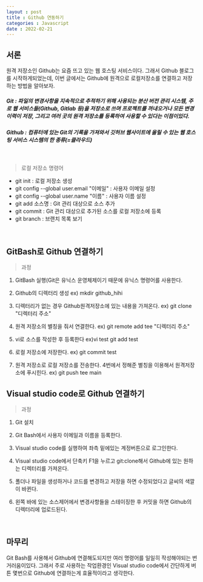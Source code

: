 ```yaml
---
layout : post
title : Github 연동하기
categories : Javascript
date : 2022-02-21
---
```

## 서론

원격 저장소인 Github는 요즘 뜨고 있는 웹 호스팅 서비스이다. 그래서 Github 블로그를 시작하게되었는데, 이번 글에서는 Github에 원격으로 로컬저장소를 연결하고 저장하는 방법을 알아보자. 


##### Git : 파일의 변경사항을 지속적으로 추적하기 위해 사용되는 분산 버전 관리 시스템, 주로 웹 서비스들(Github, Gitlab 등)을 저장소로 쓰며 프로젝트를 꺼내오거나 모든 변경 이력이 저장, 그리고 여러 곳의 원격 저장소를 등록하여 사용할 수 있다는 이점이있다.

##### Github : 컴퓨터에 있는 Git의 기록을 가져와서 깃허브 웹사이트에 올릴 수 있는 웹 호스팅 서비스 시스템의 한 종류(=클라우드)

<br>

> 로컬 저장소 명령어

* git init : 로컬 저장소 생성
* git config --global user.email "이메일" : 사용자 이메일 설정
* git config --global user.name "이름" : 사용자 이름 설정
* git add 소스명 : Git 관리 대상으로 소스 추가
* git commit : Git 관리 대상으로 추가된 소스를 로컬 저장소에 등록
* git branch : 브랜치 목록 보기

<br>

## GitBash로 Github 연결하기

> 과정

1. GitBash 실행(Git은 유닉스 운영체제이기 때문에 유닉스 명령어를 사용한다.

2. Github의 디렉터리 생성
ex) mkdir github_hihi

3. 디렉터리가 없는 경우 Github원격저장소에 있는 내용을 가져온다.
ex) git clone "디렉터리 주소"

4. 원격 저장소의 별칭을 줘서 연결한다.
ex) git remote add tee "디렉터리 주소"

5. vi로 소스를 작성한 후 등록한다
ex)vi test
   git add test

6. 로컬 저장소에 저장한다.
ex) git commit test

7. 원격 저장소로 로컬 저장소를 전송한다. 4번에서 정해준 별칭을 이용해서 원격저장소에 푸시힌다.
ex) git push tee main


## Visual studio code로 Github 연결하기

> 과정

1. Git 설치

2. Git Bash에서 사용자 이메일과 이름을 등록한다.

3. Visual studio code를 실행하여 좌측 밑에있는 계정버튼으로 로그인한다.

4. Visual studio code에서 단축키 F1을 누르고 git:clone해서 Github에 있는 원하는 디렉터리를 가져온다.

5. 폴더나 파일을 생성하거나 코드를 변경하고 저장을 하면 수정되었다고 글씨의 색깔이 바뀐다.

6. 왼쪽 바에 있는 소스제어에서 변경사항들을 스테이징한 후 커밋을 하면 Github의 디렉터리에 업로드된다.

<br>

## 마무리

Git Bash를 사용해서 Github에 연결해도되지만 여러 명령어를 일일히 작성해야되는 번거러움이있다. 그래서 주로 사용하는 작업환경인 Visual studio code에서 간단하게 버튼 몇번으로 Github에 연결하는게 효율적이라고 생각한다.
